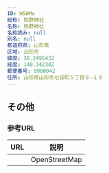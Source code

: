 ```yaml
---
ID: WSWMu
総称: 熊野神社
名称: 熊野神社
名称読み: null
別名: null
都道府県: 山形県
区域: 山形市
緯度: 38.2495432
経度: 140.342302
郵便番号: 9900042
住所: 山形県山形市七日町５丁目８−１９
---
```


## その他

### 参考URL

| URL | 説明          |
| --- | ------------- |
|     | OpenStreetMap |

